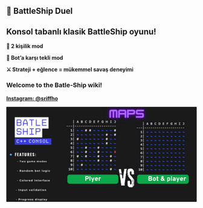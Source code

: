 ## 🚢 BattleShip Duel
## Konsol tabanlı klasik BattleShip oyunu!

**👥 2 kişilik mod**

**🤖 Bot’a karşı tekli mod**

**⚔️ Strateji + eğlence = mükemmel savaş deneyimi**



### Welcome to the Batle-Ship wiki!

**[Instagram: @sriffho](https://www.instagram.com/sriffho/profilecard/?igsh=b2kwcWkya3hlMnpn)**

![Game foto consol](Batle-ship-img.jpg)
